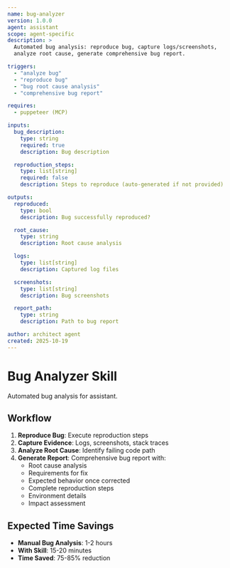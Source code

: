 ```yaml
---
name: bug-analyzer
version: 1.0.0
agent: assistant
scope: agent-specific
description: >
  Automated bug analysis: reproduce bug, capture logs/screenshots,
  analyze root cause, generate comprehensive bug report.

triggers:
  - "analyze bug"
  - "reproduce bug"
  - "bug root cause analysis"
  - "comprehensive bug report"

requires:
  - puppeteer (MCP)

inputs:
  bug_description:
    type: string
    required: true
    description: Bug description

  reproduction_steps:
    type: list[string]
    required: false
    description: Steps to reproduce (auto-generated if not provided)

outputs:
  reproduced:
    type: bool
    description: Bug successfully reproduced?

  root_cause:
    type: string
    description: Root cause analysis

  logs:
    type: list[string]
    description: Captured log files

  screenshots:
    type: list[string]
    description: Bug screenshots

  report_path:
    type: string
    description: Path to bug report

author: architect agent
created: 2025-10-19
---
```


# Bug Analyzer Skill

Automated bug analysis for assistant.

## Workflow

1. **Reproduce Bug**: Execute reproduction steps
2. **Capture Evidence**: Logs, screenshots, stack traces
3. **Analyze Root Cause**: Identify failing code path
4. **Generate Report**: Comprehensive bug report with:
   - Root cause analysis
   - Requirements for fix
   - Expected behavior once corrected
   - Complete reproduction steps
   - Environment details
   - Impact assessment

## Expected Time Savings

- **Manual Bug Analysis**: 1-2 hours
- **With Skill**: 15-20 minutes
- **Time Saved**: 75-85% reduction
